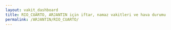 ```yaml
---
layout: vakit_dashboard
title: RIO_CUARTO, ARJANTIN için iftar, namaz vakitleri ve hava durumu - ilçe/eyalet seç
permalink: /ARJANTIN/RIO_CUARTO/
---
```


<script type="text/javascript">
  var GLOBAL_COUNTRY = 'ARJANTIN';
  var GLOBAL_CITY = 'RIO_CUARTO';
  var GLOBAL_STATE = '';
  var lat = 72;
  var lon = 21;
</script>
